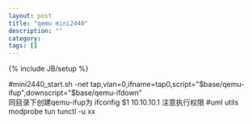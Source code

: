 ```yaml
---
layout: post
title: "qemu mini2440"
description: ""
category: 
tags: []
---
```

{% include JB/setup %}

#mini2440_start.sh
    -net tap,vlan=0,ifname=tap0,script="$base/qemu-ifup",downscript="$base/qemu-ifdown" \
同目录下创建qemu-ifup为
    ifconfig $1 10.10.10.1
注意执行权限
#uml utils
    modprobe tun
    tunctl -u xx
